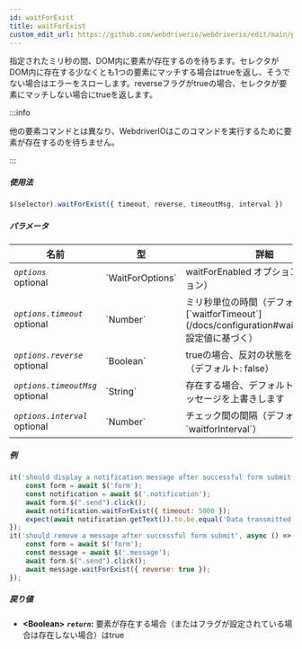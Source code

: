 ```yaml
---
id: waitForExist
title: waitForExist
custom_edit_url: https://github.com/webdriverio/webdriverio/edit/main/packages/webdriverio/src/commands/element/waitForExist.ts
---
```


指定されたミリ秒の間、DOM内に要素が存在するのを待ちます。セレクタがDOM内に存在する少なくとも1つの要素にマッチする場合はtrueを返し、そうでない場合はエラーをスローします。reverseフラグがtrueの場合、セレクタが要素にマッチしない場合にtrueを返します。

:::info

他の要素コマンドとは異なり、WebdriverIOはこのコマンドを実行するために要素が存在するのを待ちません。

:::

##### 使用法

```js
$(selector).waitForExist({ timeout, reverse, timeoutMsg, interval })
```

##### パラメータ

<table>
  <thead>
    <tr>
      <th>名前</th><th>型</th><th>詳細</th>
    </tr>
  </thead>
  <tbody>
    <tr>
      <td><code><var>options</var></code><br /><span className="label labelWarning">optional</span></td>
      <td>`WaitForOptions`</td>
      <td>waitForEnabled オプション（オプション）</td>
    </tr>
    <tr>
      <td><code><var>options.timeout</var></code><br /><span className="label labelWarning">optional</span></td>
      <td>`Number`</td>
      <td>ミリ秒単位の時間（デフォルトは[`waitforTimeout`](/docs/configuration#waitfortimeout)設定値に基づく）</td>
    </tr>
    <tr>
      <td><code><var>options.reverse</var></code><br /><span className="label labelWarning">optional</span></td>
      <td>`Boolean`</td>
      <td>trueの場合、反対の状態を待ちます（デフォルト: false）</td>
    </tr>
    <tr>
      <td><code><var>options.timeoutMsg</var></code><br /><span className="label labelWarning">optional</span></td>
      <td>`String`</td>
      <td>存在する場合、デフォルトのエラーメッセージを上書きします</td>
    </tr>
    <tr>
      <td><code><var>options.interval</var></code><br /><span className="label labelWarning">optional</span></td>
      <td>`Number`</td>
      <td>チェック間の間隔（デフォルト: `waitforInterval`）</td>
    </tr>
  </tbody>
</table>

##### 例

```js title="waitForExistSyncExample.js"
it('should display a notification message after successful form submit', async () => {
    const form = await $('form');
    const notification = await $('.notification');
    await form.$(".send").click();
    await notification.waitForExist({ timeout: 5000 });
    expect(await notification.getText()).to.be.equal('Data transmitted successfully!')
});
it('should remove a message after successful form submit', async () => {
    const form = await $('form');
    const message = await $('.message');
    await form.$(".send").click();
    await message.waitForExist({ reverse: true });
});
```

##### 戻り値

- **&lt;Boolean&gt;**
            **<code><var>return</var></code>:**  要素が存在する場合（またはフラグが設定されている場合は存在しない場合）はtrue    